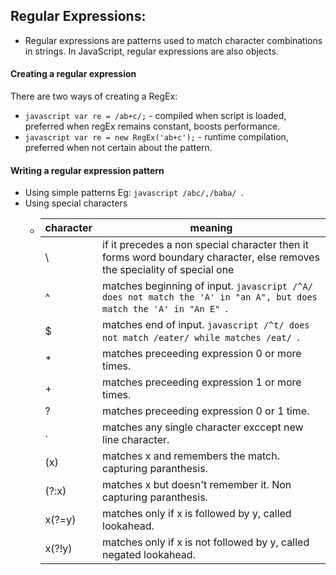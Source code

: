 Regular Expressions:
--------------------
- Regular expressions are patterns used to match character combinations in strings.
  In JavaScript, regular expressions are also objects.

#### Creating a regular expression

There are two ways of creating a RegEx:

- ``` javascript var re = /ab+c/; ``` - compiled when script is loaded, preferred when regEx remains constant, boosts performance.
- ``` javascript var re = new RegEx('ab+c'); ``` - runtime compilation, preferred when not certain about the pattern.

#### Writing a regular expression pattern

- Using simple patterns Eg: ```javascript /abc/,/baba/ ```.
- Using special characters
    -  character | meaning
       ----------|---------
       \ | if it precedes a non special character then it forms word boundary character, else removes the speciality of special one
       ^ | matches beginning of input. ```javascript /^A/ does not match the 'A' in "an A", but does match the 'A' in "An E" ```.
       $ | matches end of input. ```javascript /^t/ does not match /eater/ while matches /eat/ ```.
       * | matches preceeding expression 0 or more times. 
       + | matches preceeding expression 1 or more times.
       ? | matches preceeding expression 0 or 1 time.
       . | matches any single character exccept new line character.
       (x) | matches x and remembers the match. capturing paranthesis.
       (?:x) | matches x but doesn't remember it. Non capturing paranthesis.
       x(?=y) | matches only if x is followed by y, called lookahead. 
       x(?!y) | matches only if x is not followed by y, called negated lookahead.
       

